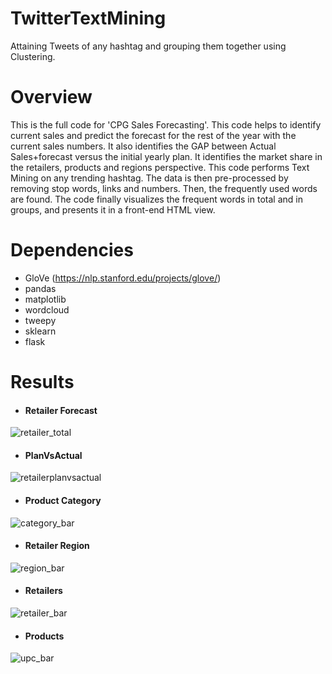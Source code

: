 # TwitterTextMining
Attaining Tweets of any hashtag and grouping them together using Clustering.

# Overview
This is the full code for 'CPG Sales Forecasting'. This code helps to identify current sales and predict the forecast for the rest of the year with the current sales numbers. It also identifies the GAP between Actual Sales+forecast versus the initial yearly plan. It identifies the market share in the retailers, products and regions perspective.
This code performs Text Mining on any trending hashtag. The data is then pre-processed by removing stop words, links and numbers. Then, the frequently used words are found. The code finally visualizes the frequent words in total and in groups, and presents it in a front-end HTML view.

# Dependencies
* GloVe (https://nlp.stanford.edu/projects/glove/)
* pandas
* matplotlib
* wordcloud
* tweepy
* sklearn
* flask
  
# Results
* <h4>Retailer Forecast</h4>
![retailer_total](https://user-images.githubusercontent.com/20180559/48884401-67b97c80-ee4a-11e8-93b0-ce6ddb0cdd51.png)

* <h4>PlanVsActual</h4>
![retailerplanvsactual](https://user-images.githubusercontent.com/20180559/48884424-81f35a80-ee4a-11e8-9056-b1632c414c7c.png)

* <h4>Product Category</h4>
![category_bar](https://user-images.githubusercontent.com/20180559/48884458-a2231980-ee4a-11e8-9642-0ff7275cad0d.png)

* <h4>Retailer Region</h4>
![region_bar](https://user-images.githubusercontent.com/20180559/48884492-bd8e2480-ee4a-11e8-8451-4d65fd079ffb.png)

* <h4>Retailers</h4>
![retailer_bar](https://user-images.githubusercontent.com/20180559/48884518-d4cd1200-ee4a-11e8-9dcd-54bbf9fef26d.png)

* <h4>Products</h4>
![upc_bar](https://user-images.githubusercontent.com/20180559/48884532-eca49600-ee4a-11e8-8658-78e093b0fbe3.png)
